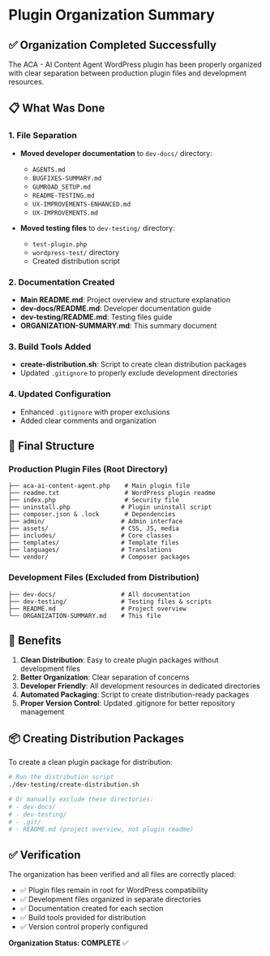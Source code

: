 # Plugin Organization Summary

## ✅ Organization Completed Successfully

The ACA - AI Content Agent WordPress plugin has been properly organized with clear separation between production plugin files and development resources.

## 📋 What Was Done

### 1. **File Separation**
- **Moved developer documentation** to `dev-docs/` directory:
  - `AGENTS.md`
  - `BUGFIXES-SUMMARY.md`
  - `GUMROAD_SETUP.md`
  - `README-TESTING.md`
  - `UX-IMPROVEMENTS-ENHANCED.md`
  - `UX-IMPROVEMENTS.md`

- **Moved testing files** to `dev-testing/` directory:
  - `test-plugin.php`
  - `wordpress-test/` directory
  - Created distribution script

### 2. **Documentation Created**
- **Main README.md**: Project overview and structure explanation
- **dev-docs/README.md**: Developer documentation guide
- **dev-testing/README.md**: Testing files guide
- **ORGANIZATION-SUMMARY.md**: This summary document

### 3. **Build Tools Added**
- **create-distribution.sh**: Script to create clean distribution packages
- Updated `.gitignore` to properly exclude development directories

### 4. **Updated Configuration**
- Enhanced `.gitignore` with proper exclusions
- Added clear comments and organization

## 📁 Final Structure

### Production Plugin Files (Root Directory)
```
├── aca-ai-content-agent.php    # Main plugin file
├── readme.txt                  # WordPress plugin readme
├── index.php                   # Security file
├── uninstall.php              # Plugin uninstall script
├── composer.json & .lock       # Dependencies
├── admin/                     # Admin interface
├── assets/                    # CSS, JS, media
├── includes/                  # Core classes
├── templates/                 # Template files
├── languages/                 # Translations
└── vendor/                    # Composer packages
```

### Development Files (Excluded from Distribution)
```
├── dev-docs/                  # All documentation
├── dev-testing/               # Testing files & scripts
├── README.md                  # Project overview
└── ORGANIZATION-SUMMARY.md    # This file
```

## 🚀 Benefits

1. **Clean Distribution**: Easy to create plugin packages without development files
2. **Better Organization**: Clear separation of concerns
3. **Developer Friendly**: All development resources in dedicated directories
4. **Automated Packaging**: Script to create distribution-ready packages
5. **Proper Version Control**: Updated .gitignore for better repository management

## 📦 Creating Distribution Packages

To create a clean plugin package for distribution:

```bash
# Run the distribution script
./dev-testing/create-distribution.sh

# Or manually exclude these directories:
# - dev-docs/
# - dev-testing/
# - .git/
# - README.md (project overview, not plugin readme)
```

## ✅ Verification

The organization has been verified and all files are correctly placed:
- ✅ Plugin files remain in root for WordPress compatibility
- ✅ Development files organized in separate directories
- ✅ Documentation created for each section
- ✅ Build tools provided for distribution
- ✅ Version control properly configured

**Organization Status: COMPLETE** ✅